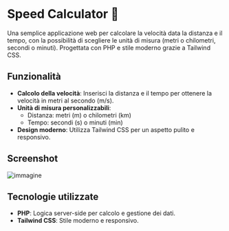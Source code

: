 # Speed Calculator 🚀

Una semplice applicazione web per calcolare la velocità data la distanza e il tempo, con la possibilità di scegliere le unità di misura (metri o chilometri, secondi o minuti). Progettata con PHP e stile moderno grazie a Tailwind CSS.

## Funzionalità

- **Calcolo della velocità**: Inserisci la distanza e il tempo per ottenere la velocità in metri al secondo (m/s).
- **Unità di misura personalizzabili**: 
  - Distanza: metri (m) o chilometri (km)
  - Tempo: secondi (s) o minuti (min)
- **Design moderno**: Utilizza Tailwind CSS per un aspetto pulito e responsivo.

## Screenshot

![immagine](https://github.com/user-attachments/assets/e4b7ce7c-eac7-4350-9e1b-313eed2be52a)


## Tecnologie utilizzate

- **PHP**: Logica server-side per calcolo e gestione dei dati.
- **Tailwind CSS**: Stile moderno e responsivo.

